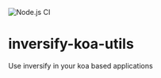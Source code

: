![Node.js CI](https://github.com/yveskaufmann/inversify-koa-utils/workflows/Node.js%20CI/badge.svg)
# inversify-koa-utils
Use inversify in your koa based applications
